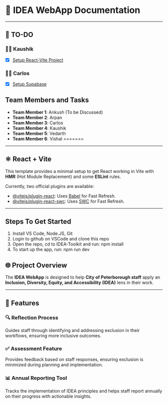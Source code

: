 # 🌟 IDEA WebApp Documentation

---

## 📝 TO-DO

### 👨‍💻 **Kaushik**
- [x] [Setup React-Vite Project](https://github.com/Peterborough-DEI-Project/IDEA-Toolkit/issues/1)

### 👨‍💻 **Carlos**
- [x] [Setup Supabase](https://github.com/Peterborough-DEI-Project/IDEA-Toolkit/issues/2)


## Team Members and Tasks
- **Team Member 1**: Ankush (To be Discussed)
- **Team Member 2**: Arpan 
- **Team Member 3**: Carlos
- **Team Member 4**: Kaushik
- **Team Member 5**: Vedarth
- **Team Member 6**: Vishal
=======
---

## ⚛️ React + Vite

This template provides a minimal setup to get React working in Vite with **HMR** (Hot Module Replacement) and some **ESLint** rules.

Currently, two official plugins are available:
- [@vitejs/plugin-react](https://github.com/vitejs/vite-plugin-react/blob/main/packages/plugin-react/README.md): Uses [Babel](https://babeljs.io/) for Fast Refresh.
- [@vitejs/plugin-react-swc](https://github.com/vitejs/vite-plugin-react-swc): Uses [SWC](https://swc.rs/) for Fast Refresh.

---

## Steps To Get Started
1. Install VS Code, Node.JS, Git
2. Login to github on VSCode and clone this repo
3. Open the repo, cd to IDEA-Toolkit and run: npm install
4. To start up the app, run: npm run dev

## 🌐 Project Overview

The **IDEA WebApp** is designed to help **City of Peterborough staff** apply an **Inclusion, Diversity, Equity, and Accessibility (IDEA)** lens in their work.

---

## 🚀 Features

### 🔍 **Reflection Process**
Guides staff through identifying and addressing exclusion in their workflows, ensuring more inclusive outcomes.

### ✅ **Assessment Feature**
Provides feedback based on staff responses, ensuring exclusion is minimized during planning and implementation.

### 📊 **Annual Reporting Tool**
Tracks the implementation of IDEA principles and helps staff report annually on their progress with actionable insights.
